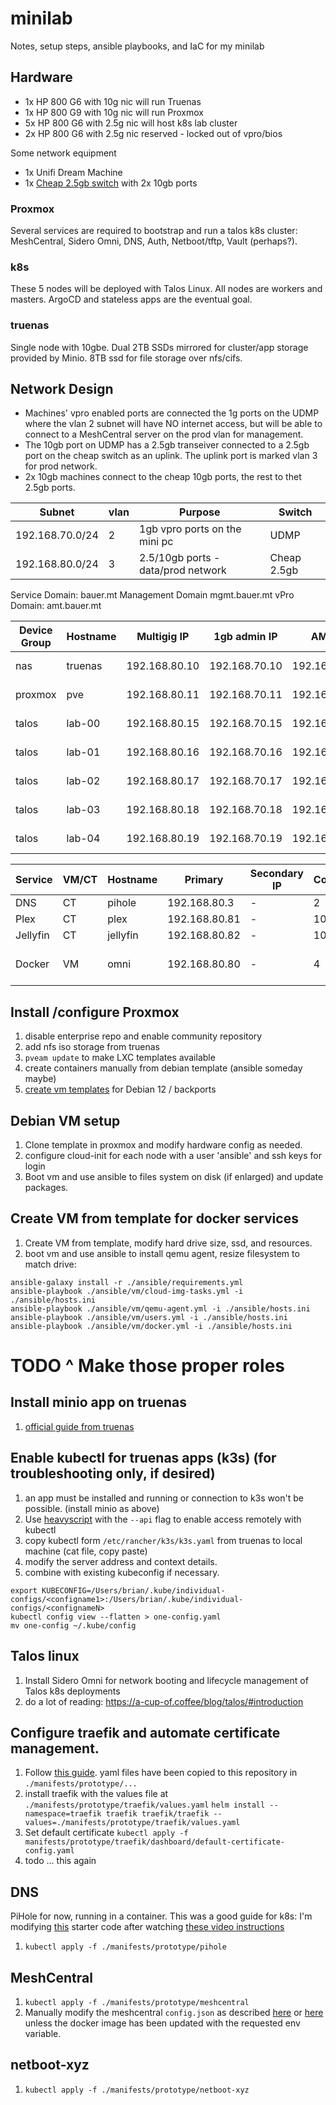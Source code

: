 # minilab

Notes, setup steps, ansible playbooks, and IaC for my minilab

## Hardware

- 1x HP 800 G6 with 10g nic will run Truenas
- 1x HP 800 G9 with 10g nic will run Proxmox
- 5x HP 800 G6 with 2.5g nic will host k8s lab cluster
- 2x HP 800 G6 with 2.5g nic reserved - locked out of vpro/bios

Some network equipment

- 1x Unifi Dream Machine
- 1x [Cheap 2.5gb switch](https://www.amazon.com/dp/B0CT2F3ZDM) with 2x 10gb ports

### Proxmox

Several services are required to bootstrap and run a talos k8s cluster: MeshCentral, Sidero Omni, DNS, Auth, Netboot/tftp, Vault (perhaps?).

### k8s

These 5 nodes will be deployed with Talos Linux. All nodes are workers and masters. ArgoCD and stateless apps are the eventual goal.

### truenas

Single node with 10gbe. Dual 2TB SSDs mirrored for cluster/app storage provided by Minio. 8TB ssd for file storage over nfs/cifs.

## Network Design

- Machines' vpro enabled ports are connected the 1g ports on the UDMP where the vlan 2 subnet will have NO internet access, but will be able to connect to a MeshCentral server on the prod vlan for management.
- The 10gb port on UDMP has a 2.5gb transeiver connected to a 2.5gb port on the cheap switch as an uplink. The uplink port is marked vlan 3 for prod network.
- 2x 10gb machines connect to the cheap 10gb ports, the rest to thet 2.5gb ports.

| Subnet          | vlan | Purpose                            | Switch      |
| --------------- | ---- | ---------------------------------- | ----------- |
| 192.168.70.0/24 | 2    | 1gb vpro ports on the mini pc      | UDMP        |
| 192.168.80.0/24 | 3    | 2.5/10gb ports - data/prod network | Cheap 2.5gb |

Service Domain: bauer.mt
Management Domain mgmt.bauer.mt
vPro Domain: amt.bauer.mt

| Device Group | Hostname | Multigig IP   | 1gb admin IP  | AMT IP        | CPU       | Memory   |
| ------------ | -------- | ------------- | ------------- | ------------- | --------- | -------- |
| nas          | truenas  | 192.168.80.10 | 192.168.70.10 | 192.168.70.50 | i5-10500  | 32g ddr4 |
| proxmox      | pve      | 192.168.80.11 | 192.168.70.11 | 192.168.70.51 | i5-13500T | 48g ddr5 |
| talos        | lab-00   | 192.168.80.15 | 192.168.70.15 | 192.168.70.55 | i7-10700  | 48g ddr4 |
| talos        | lab-01   | 192.168.80.16 | 192.168.70.16 | 192.168.70.56 | i5-10500T | 48g ddr4 |
| talos        | lab-02   | 192.168.80.17 | 192.168.70.17 | 192.168.70.57 | i5-10500T | 48g ddr4 |
| talos        | lab-03   | 192.168.80.18 | 192.168.70.18 | 192.168.70.58 | i5-10500T | 16g ddr4 |
| talos        | lab-04   | 192.168.80.19 | 192.168.70.19 | 192.168.70.59 | i5-10500T | 16g ddr4 |

| Service  | VM/CT | Hostname | Primary       | Secondary IP | Cores | Memory | Disk | Note                           |
| -------- | ----- | -------- | ------------- | ------------ | ----- | ------ | ---- | ------------------------------ |
| DNS      | CT    | pihole   | 192.168.80.3  | -            | 2     | 1G     | 10G  |                                |
| Plex     | CT    | plex     | 192.168.80.81 | -            | 10    | 16G    | 60G  |                                |
| Jellyfin | CT    | jellyfin | 192.168.80.82 | -            | 10    | 16G    | 60G  |                                |
| Docker   | VM    | omni     | 192.168.80.80 | -            | 4     | 8G     | 100G | Sidero Omni, Auth, MeshCentral |

## Install /configure Proxmox

1. disable enterprise repo and enable community repository
1. add nfs iso storage from truenas
1. `pveam update` to make LXC templates available
1. create containers manually from debian template (ansible someday maybe)
1. [create vm templates](https://pycvala.de/blog/proxmox/create-your-own-debian-12-cloud-init-template/) for Debian 12 / backports

## Debian VM setup

1. Clone template in proxmox and modify hardware config as needed.
1. configure cloud-init for each node with a user 'ansible' and ssh keys for login
1. Boot vm and use ansible to files system on disk (if enlarged) and update packages.

## Create VM from template for docker services

1. Create VM from template, modify hard drive size, ssd, and resources.
1. boot vm and use ansible to install qemu agent, resize filesystem to match drive:

```
ansible-galaxy install -r ./ansible/requirements.yml
ansible-playbook ./ansible/vm/cloud-img-tasks.yml -i ./ansible/hosts.ini
ansible-playbook ./ansible/vm/qemu-agent.yml -i ./ansible/hosts.ini
ansible-playbook ./ansible/vm/users.yml -i ./ansible/hosts.ini
ansible-playbook ./ansible/vm/docker.yml -i ./ansible/hosts.ini
```

# TODO ^ Make those proper roles

## Install minio app on truenas

1. [official guide from truenas](https://www.truenas.com/docs/scale/scaletutorials/apps/communityapps/minioapp/)

## Enable kubectl for truenas apps (k3s) (for troubleshooting only, if desired)

1. an app must be installed and running or connection to k3s won't be possible. (install minio as above)
1. Use [heavyscript](https://github.com/Heavybullets8/heavy_script?tab=readme-ov-file#the-menu) with the `--api` flag to enable access remotely with kubectl
1. copy kubectl form `/etc/rancher/k3s/k3s.yaml` from truenas to local machine (cat file, copy paste)
1. modify the server address and context details.
1. combine with existing kubeconfig if necessary.

```
export KUBECONFIG=/Users/brian/.kube/individual-configs/<configname1>:/Users/brian/.kube/individual-configs/<confignameN>
kubectl config view --flatten > one-config.yaml
mv one-config ~/.kube/config
```

## Talos linux

1. Install Sidero Omni for network booting and lifecycle management of Talos k8s deployments
1. do a lot of reading: https://a-cup-of.coffee/blog/talos/#introduction

## Configure traefik and automate certificate management.

1. Follow [this guide](https://technotim.live/posts/kube-traefik-cert-manager-le/). yaml files have been copied to this repository in `./manifests/prototype/...`
1. install traefik with the values file at `./manifests/prototype/traefik/values.yaml` `helm install --namespace=traefik traefik traefik/traefik --values=./manifests/prototype/traefik/values.yaml`
1. Set default certificate `kubectl apply -f manifests/prototype/traefik/dashboard/default-certificate-config.yaml`
1. todo ... this again

## DNS

PiHole for now, running in a container. This was a good guide for k8s: I'm modifying [this](https://github.com/JamesTurland/JimsGarage/tree/main/Kubernetes/Traefik-PiHole/Manifest/PiHole) starter code after watching [these video instructions](https://www.youtube.com/watch?v=2-IkRF8HyCc)

1. `kubectl apply -f ./manifests/prototype/pihole`

## MeshCentral

1. `kubectl apply -f ./manifests/prototype/meshcentral`
1. Manually modify the meshcentral `config.json` as described [here](https://github.com/Ylianst/MeshCentral/issues/5826) or [here](https://github.com/Ylianst/MeshCentral/issues/5826) unless the docker image has been updated with the requested env variable.

## netboot-xyz

1. `kubectl apply -f ./manifests/prototype/netboot-xyz`
